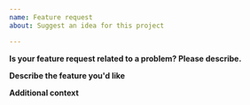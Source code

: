 ```yaml
---
name: Feature request
about: Suggest an idea for this project

---
```


**Is your feature request related to a problem? Please describe.**

**Describe the feature you'd like**

**Additional context**
